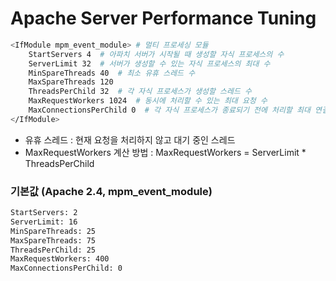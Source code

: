 # Apache Server Performance Tuning

```bash
<IfModule mpm_event_module> # 멀티 프로세싱 모듈
    StartServers 4  # 아파치 서버가 시작될 때 생성할 자식 프로세스의 수
    ServerLimit 32  # 서버가 생성할 수 있는 자식 프로세스의 최대 수 
    MinSpareThreads 40  # 최소 유휴 스레드 수
    MaxSpareThreads 120 
    ThreadsPerChild 32  # 각 자식 프로세스가 생성할 스레드 수
    MaxRequestWorkers 1024  # 동시에 처리할 수 있는 최대 요청 수
    MaxConnectionsPerChild 0  # 각 자식 프로세스가 종료되기 전에 처리할 최대 연결 수, 0으로 설정하면 자식 프로세스가 무한히 연결을 처리함
</IfModule>
```

- 유휴 스레드 : 현재 요청을 처리하지 않고 대기 중인 스레드
- MaxRequestWorkers 계산 방법 : MaxRequestWorkers = ServerLimit * ThreadsPerChild

### 기본값 (Apache 2.4, mpm_event_module)
```bash
StartServers: 2
ServerLimit: 16
MinSpareThreads: 25
MaxSpareThreads: 75
ThreadsPerChild: 25
MaxRequestWorkers: 400
MaxConnectionsPerChild: 0
```


  
